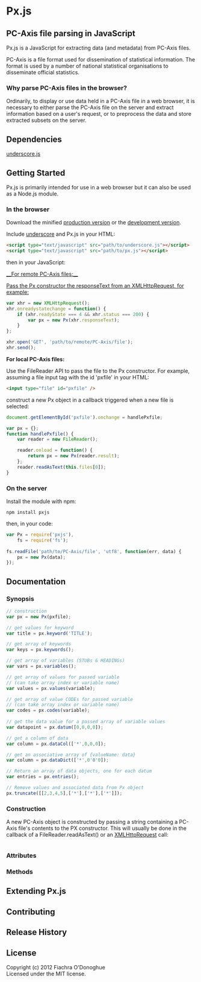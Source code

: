 Px.js 
===
## PC-Axis file parsing in JavaScript

Px.js is a JavaScript for extracting data (and metadata) from PC-Axis files.

PC-Axis is a file format used for dissemination of statistical information. The format is used by a number of national statistical organisations to disseminate official statistics.

### Why parse PC-Axis files in the browser?

Ordinarily, to display or use data held in a PC-Axis file in a web browser, it is necessary to either parse the PC-Axis file on the server and extract information based on a user's request, or to preprocess the data and store extracted subsets on the server. 

## Dependencies

[underscore.js](http://underscorejs.org)

## Getting Started

Px.js is primarily intended for use in a web browser but it can also be used as a Node.js module.


### In the browser

Download the minified [production version][min] or the [development version][max].

[min]: https://raw.github.com/fod/px.js/master/dist/px.min.js
[max]: https://raw.github.com/fod/px.js/master/dist/px.js

Include [underscore](http://underscorejs.org) and Px.js in your HTML:

```html
<script type="text/javascript" src="path/to/underscore.js"></script>
<script type="text/javascript" src="path/to/px.js"></script>
```

then in your JavaScript:

<a href="#remoteFile" />
__For remote PC-Axis files:__

Pass the Px constructor the responseText from an XMLHttpRequest, for example: 

```javascript
var xhr = new XMLHttpRequest();
xhr.onreadystatechange = function() {
	if (xhr.readyState === 4 && xhr.status === 200) {
		var px = new Px(xhr.responseText);
	}
};

xhr.open('GET', 'path/to/remote/PC-Axis/file');
xhr.send();
```


__For local PC-Axis files:__

Use the FileReader API to pass the file to the Px constructor. For example, assuming a file input tag with the id 'pxfile' in your HTML:

```html
<input type="file" id="pxfile" />
```

construct a new Px object in a callback triggered when a new file is selected:

```javascript
document.getElementById('pxfile').onchange = handlePxfile;

var px = {};
function handlePxfile() {
	var reader = new FileReader();

    reader.onload = function() {
		return px = new Px(reader.result);
	};
	reader.readAsText(this.files[0]);
}
```

### On the server
Install the module with npm: 

`npm install pxjs`

then, in your code:

```javascript
var Px = require('pxjs'),
    fs = require('fs');
	
fs.readFile('path/to/PC-Axis/file', 'utf8', function(err, data) {
	px = new Px(data);
});
```

## Documentation

### Synopsis

```javascript
// construction
var px = new Px(pxfile);

// get values for keyword
var title = px.keyword('TITLE');

// get array of keywords
var keys = px.keywords();

// get array of variables (STUBs & HEADINGs)
var vars = px.variables();

// get array of values for passed variable
// (can take array index or variable name)
var values = px.values(variable);

// get array of value CODEs for passed variable
// (can take array index or variable name)
var codes = px.codes(variable);
    
// get the data value for a passed array of variable values
var datapoint = px.datum([0,0,0,0]);

// get a column of data
var column = px.dataCol(['*',0,0,0]);

// get an associative array of {valueName: data}
var column = px.dataDict(['*',0'0'0]);

// Return an array of data objects, one for each datum
var entries = px.entries();

// Remove values and associated data from Px object
px.truncate([[2,3,4,5],['*'],['*'],['*']]);
```

### Construction

A new PC-Axis object is constructed by passing a string containing a PC-Axis file's contents to the PX constructor. This will usually be done in the callback of a FileReader.readAsText() or an [XMLHttpRequest](#remoteFile) call:

```javascript

```

### Attributes

### Methods

## Extending Px.js


## Contributing


## Release History


## License
Copyright (c) 2012 Fiachra O'Donoghue  
Licensed under the MIT license.

